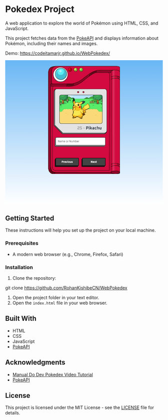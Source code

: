 # Pokedex Project

A web application to explore the world of Pokémon using HTML, CSS, and JavaScript.

This project fetches data from the [PokeAPI](https://pokeapi.co/) and displays information about Pokémon, including their names and images.

Demo: https://codeitamarjr.github.io/WebPokedex/

![Pokedex Demo](https://github.com/codeitamarjr/WebPokedex/blob/master/screenshot/screencapture.png?raw=true)

## Getting Started

These instructions will help you set up the project on your local machine.

### Prerequisites

- A modern web browser (e.g., Chrome, Firefox, Safari)

### Installation

1. Clone the repository:

git clone https://github.com/RohanKishibeCN/WebPokedex

1. Open the project folder in your text editor.
2. Open the `index.html` file in your web browser.

## Built With

- HTML
- CSS
- JavaScript
- [PokeAPI](https://pokeapi.co/)

## Acknowledgments

- [Manual Do Dev Pokedex Video Tutorial](https://www.youtube.com/watch?v=SjtdH3dWLa8&t=2258s)
- [PokeAPI](https://pokeapi.co/)

## License

This project is licensed under the MIT License - see the [LICENSE](LICENSE) file for details.
